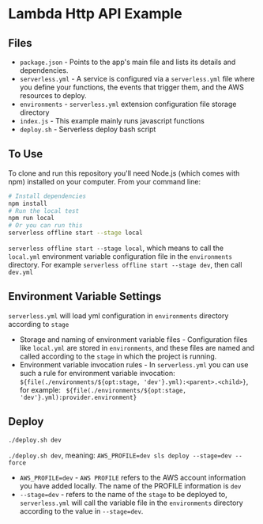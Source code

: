 # Lambda Http API Example

## Files

- `package.json` - Points to the app's main file and lists its details and dependencies.
- `serverless.yml` - A service is configured via a `serverless.yml` file where you define your functions, the events that trigger them, and the AWS resources to deploy.
- `environments` - `serverless.yml` extension configuration file storage directory
- `index.js` - This example mainly runs javascript functions
- `deploy.sh` - Serverless deploy bash script

## To Use

To clone and run this repository you'll need Node.js (which comes with npm) installed on your computer. From your command line:

```bash
# Install dependencies
npm install
# Run the local test
npm run local
# Or you can run this
serverless offline start --stage local
```

`serverless offline start --stage local`, which means to call the `local.yml` environment variable configuration file in the `environments` directory. For example `serverless offline start --stage dev`, then call `dev.yml`

## Environment Variable Settings

`serverless.yml` will load yml configuration in `environments` directory according to `stage`

- Storage and naming of environment variable files - Configuration files like `local.yml` are stored in `environments`, and these files are named and called according to the `stage` in which the project is running.
- Environment variable invocation rules - In `serverless.yml` you can use such a rule for environment variable invocation: ` ${file(./environments/${opt:stage, 'dev'}.yml):<parent>.<child>}`, for example: ` ${file(./environments/${opt:stage, 'dev'}.yml):provider.environment}`

## Deploy

```bash
./deploy.sh dev
```

`./deploy.sh dev`, meaning: `AWS_PROFILE=dev sls deploy --stage=dev --force`

- `AWS_PROFILE=dev` - `AWS PROFILE` refers to the AWS account information you have added locally. The name of the PROFILE information is `dev`
- `--stage=dev` - refers to the name of the `stage` to be deployed to, `serverless.yml` will call the variable file in the `environments` directory according to the value in `--stage=dev`.

